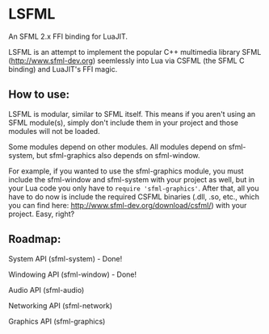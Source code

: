LSFML
=====

An SFML 2.x FFI binding for LuaJIT.

LSFML is an attempt to implement the popular C++ multimedia library SFML (http://www.sfml-dev.org) seemlessly into Lua via CSFML (the SFML C binding) and LuaJIT's FFI magic.

How to use:
-----

LSFML is modular, similar to SFML itself. This means if you aren't using an SFML module(s), simply don't include them in your project and those modules will not be loaded.

Some modules depend on other modules. All modules depend on sfml-system, but sfml-graphics also depends on sfml-window.

For example, if you wanted to use the sfml-graphics module, you must include the sfml-window and sfml-system with your project as well, but in your Lua code you only have to `require 'sfml-graphics'`. After that, all you have to do now is include the required CSFML binaries (.dll, .so, etc., which you can find here: http://www.sfml-dev.org/download/csfml/) with your project. Easy, right?

Roadmap:
-----
System API (sfml-system) - Done!

Windowing API (sfml-window) - Done!

Audio API (sfml-audio)

Networking API (sfml-network)

Graphics API (sfml-graphics)
